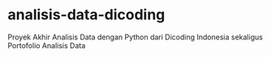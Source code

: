 # analisis-data-dicoding
Proyek Akhir Analisis Data dengan Python dari Dicoding Indonesia sekaligus Portofolio Analisis Data
